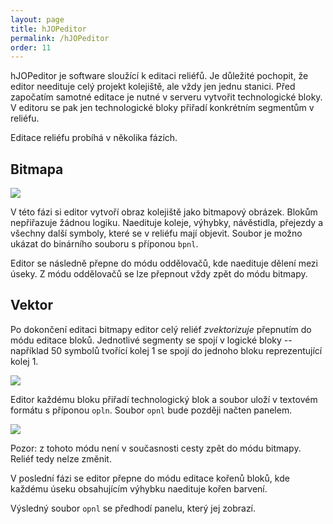 ```yaml
---
layout: page
title: hJOPeditor
permalink: /hJOPeditor
order: 11
---
```


hJOPeditor je software sloužící k editaci reliéfů. Je důležité pochopit, že
editor needituje celý projekt kolejiště, ale vždy jen jednu stanici. Před
započatím samotné editace je nutné v serveru vytvořit technologické bloky.
V editoru se pak jen technologické bloky přiřadí konkrétním segmentům v reliéfu.

Editace reliéfu probíhá v několika fázích.

## Bitmapa

![](/assets/img/hJOPeditor-bmp)

V této fázi si editor vytvoří obraz kolejiště jako bitmapový obrázek. Blokům
nepřiřazuje žádnou logiku. Naedituje koleje, výhybky, návěstidla, přejezdy a
všechny další symboly, které se v reliéfu mají objevit. Soubor je možno ukázat
do binárního souboru s příponou `bpnl`.

Editor se následně přepne do módu oddělovačů, kde naedituje dělení mezi úseky.
Z módu oddělovačů se lze přepnout vždy zpět do módu bitmapy.

## Vektor

Po dokončení editaci bitmapy editor celý reliéf *zvektorizuje* přepnutím do
módu editace bloků. Jednotlivé segmenty se spojí v logické bloky -- například
50 symbolů tvořící kolej 1 se spojí do jednoho bloku reprezentující kolej 1.

![](/assets/img/hJOPeditor-obj)

Editor každému bloku přiřadí technologický blok a soubor uloží v textovém formátu
s příponou `opln`. Soubor `opnl` bude později načten panelem.

![](/assets/img/hJOPeditor-prirazeni)

Pozor: z tohoto módu není v současnosti cesty zpět do módu bitmapy. Reliéf
tedy nelze změnit.

V poslední fázi se editor přepne do módu editace kořenů bloků, kde každému
úseku obsahujícím výhybku naedituje kořen barvení.

Výsledný soubor `opnl` se předhodí panelu, který jej zobrazí.

